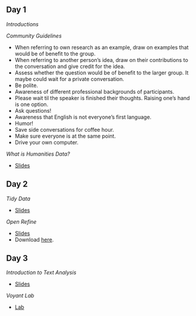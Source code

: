 
## Day 1
*Introductions*

*Community Guidelines*
- When referring to own research as an example, draw on examples that would be of benefit to the group.
- When referring to another person’s idea, draw on their contributions to the conversation and give credit for the idea. 
- Assess whether the question would be of benefit to the larger group. It maybe could wait for a private conversation. 
- Be polite. 
- Awareness of different professional backgrounds of participants. 
- Please wait til the speaker is finished their thoughts. Raising one’s hand is one option.
- Ask questions! 
- Awareness that English is not everyone’s first language. 
- Humor!
- Save side conversations for coffee hour. 
- Make sure everyone is at the same point. 
- Drive your own computer. 

*What is Humanities Data?*
- [Slides](https://docs.google.com/presentation/d/1L5zp7CjSc4R3byxoJr61RBv-BjRY97gKSzzgdHmsSL4/edit?usp=sharing)


## Day 2

*Tidy Data*
- [Slides](https://docs.google.com/presentation/d/1VoEIt-LCD8e5pQR6sR22NoRF2YmLKdb3yPTbTnh2LDI/edit?usp=sharing)

*Open Refine*
- [Slides](https://docs.google.com/presentation/d/16IUSOblKuo0sAT10S3d1oOAAlP3W_2vvqhDdtYJLIn8/edit?usp=sharing)
- Download [here](http://openrefine.org/download.html).


## Day 3

*Introduction to Text Analysis*
- [Slides](https://docs.google.com/presentation/d/1fwFtEfneqd_sFEIxYBk_3xBnaOWr_Mepgx_fwTQVCks/edit?usp=sharing)

*Voyant Lab*
- [Lab](https://github.com/nolauren/workshops/blob/master/esu19/lab_voyant.md)
